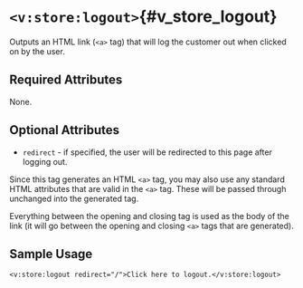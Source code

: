 # `<v:store:logout>`{#v_store_logout}

Outputs an HTML link (`<a>` tag) that will log the customer out when
clicked on by the user.

## Required Attributes

None.

## Optional Attributes

-   `redirect` - if specified, the user will be redirected to this page
    after logging out.

Since this tag generates an HTML `<a>` tag, you may also use any
standard HTML attributes that are valid in the `<a>` tag. These will be
passed through unchanged into the generated tag.

Everything between the opening and closing tag is used as the body of
the link (it will go between the opening and closing `<a>` tags that are
generated).

## Sample Usage

    <v:store:logout redirect="/">Click here to logout.</v:store:logout>
